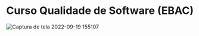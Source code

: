 # Curso Qualidade de Software (EBAC)
![Captura de tela 2022-09-19 155107](https://user-images.githubusercontent.com/107550887/191093382-76c657f5-4087-4513-a2c6-417bc0ce6891.png)
